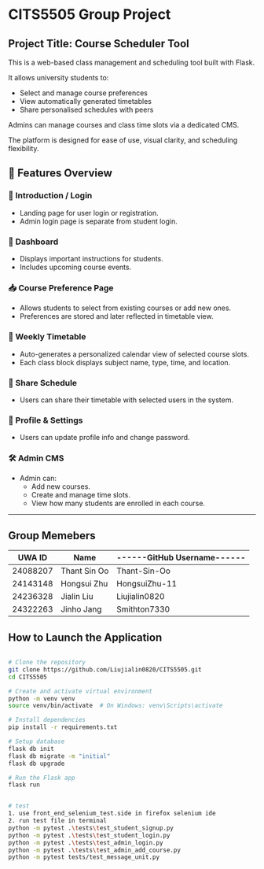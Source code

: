 # CITS5505 Group Project

## Project Title: Course Scheduler Tool

This is a web-based class management and scheduling tool built with Flask.

It allows university students to:

- Select and manage course preferences
- View automatically generated timetables
- Share personalised schedules with peers

Admins can manage courses and class time slots via a dedicated CMS.

The platform is designed for ease of use, visual clarity, and scheduling flexibility.

## 🚀 Features Overview

### 👋 Introduction / Login

- Landing page for user login or registration.
- Admin login page is separate from student login.

### 🎯 Dashboard

- Displays important instructions for students.
- Includes upcoming course events.

### 📥 Course Preference Page

- Allows students to select from existing courses or add new ones.
- Preferences are stored and later reflected in timetable view.

### 📅 Weekly Timetable

- Auto-generates a personalized calendar view of selected course slots.
- Each class block displays subject name, type, time, and location.

### 🔁 Share Schedule

- Users can share their timetable with selected users in the system.

### 🔐 Profile & Settings

- Users can update profile info and change password.

### 🛠 Admin CMS

- Admin can:
  - Add new courses.
  - Create and manage time slots.
  - View how many students are enrolled in each course.

---

## Group Memebers

| UWA ID   | Name         | ------GitHub Username------ |
| -------- | ------------ | --------------------------- |
| 24088207 | Thant Sin Oo | Thant-Sin-Oo                |
| 24143148 | Hongsui Zhu  | HongsuiZhu-11               |
| 24236328 | Jialin Liu   | Liujialin0820               |
| 24322263 | Jinho Jang   | Smithton7330                |

## How to Launch the Application

```bash

# Clone the repository
git clone https://github.com/Liujialin0820/CITS5505.git
cd CITS5505

# Create and activate virtual environment
python -m venv venv
source venv/bin/activate  # On Windows: venv\Scripts\activate

# Install dependencies
pip install -r requirements.txt

# Setup database 
flask db init
flask db migrate -m "initial"
flask db upgrade

# Run the Flask app
flask run


# test 
1. use front_end_selenium_test.side in firefox selenium ide
2. run test file in terminal
python -m pytest .\tests\test_student_signup.py
python -m pytest .\tests\test_student_login.py
python -m pytest .\tests\test_admin_login.py
python -m pytest .\tests\test_admin_add_course.py
python -m pytest tests/test_message_unit.py








```
